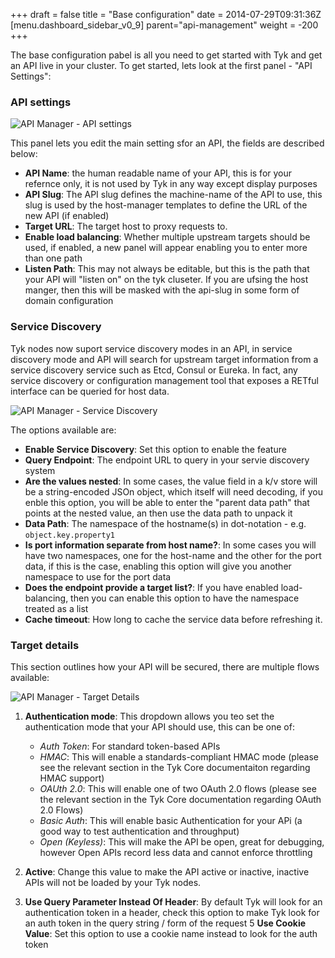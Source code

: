 +++
draft = false
title = "Base configuration"
date = 2014-07-29T09:31:36Z
[menu.dashboard_sidebar_v0_9]
	parent="api-management"
    weight = -200
+++

The base configuration pabel is all you need to get started with Tyk and get an API live in your cluster. To get started, lets look at the first panel - "API Settings":

### API settings

![API Manager - API settings](/imgs/api-settings.png)

This panel lets you edit the main setting sfor an API, the fields are described below:

- **API Name**: the human readable name of your API, this is for your refernce only, it is not used by Tyk in any way except display purposes
- **API Slug**: The API slug defines the machine-name of the API to use, this slug is used by the host-manager templates to define the URL of the new API (if enabled)
- **Target URL**: The target host to proxy requests to. 
- **Enable load balancing**: Whether multiple upstream targets should be used, if enabled, a new panel will appear enabling you to enter more than one path
- **Listen Path**: This may not always be editable, but this is the path that your API will "listen on" on the tyk cluseter. If you are ufsing the host manger, then this will be masked with the api-slug in some form of domain configuration

### Service Discovery

Tyk nodes now suport service discovery modes in an API, in service discovery mode and API will search for upstream target information from a service discovery service such as Etcd, Consul or Eureka. In fact, any service discovery or configuration management tool that exposes a RETful interface can be queried for host data.

![API Manager - Service Discovery](/imgs/service-discovery.png)

The options available are:

- **Enable Service Discovery**: Set this option to enable the feature
- **Query Endpoint**: The endpoint URL to query in your servie discovery system
- **Are the values nested**: In some cases, the value field in a k/v store will be a string-encoded JSOn object, which itself will need decoding, if you enble this option, you will be able to enter the "parent data path" that points at the nested value, an then use the data path to unpack it
- **Data Path**: The namespace of the hostname(s) in dot-notation - e.g. `object.key.property1`
- **Is port information separate from host name?**: In some cases you will have two namespaces, one for the host-name and the other for the port data, if this is the case, enabling this option will give you another namespace to use for the port data
- **Does the endpoint provide a target list?**: If you have enabled load-balancing, then you can enable this option to have the namespace treated as a list
- **Cache timeout**: How long to cache the service data before refreshing it.

### Target details

This section outlines how your API will be secured, there are multiple flows available:

![API Manager - Target Details](/imgs/target-details.png)

1. **Authentication mode**: This dropdown allows you teo set the authentication mode that your API should use, this can be one of:
    - *Auth Token*: For standard token-based APIs
    - *HMAC*: This will enable a standards-compliant HMAC mode (please see the relevant section in the Tyk Core documentaiton regarding HMAC support)
    - *OAUth 2.0*: This will enable one of two OAuth 2.0 flows (please see the relevant section in the Tyk Core documentation regarding OAuth 2.0 Flows)
    - *Basic Auth*: This will enable basic Authentication for your APi (a good way to test authentication and throughput)
    - *Open (Keyless)*: This will make the API be open, great for debugging, however Open APIs record less data and cannot enforce throttling

2. **Active**: Change this value to make the API active or inactive, inactive APIs will not be loaded by your Tyk nodes.
3. **Use Query Parameter Instead Of Header**: By default Tyk will look for an authentication token in a header, check this option to make Tyk look for an auth token in the query string / form of the request
5 **Use Cookie Value**: Set this option to use a cookie name instead to look for the auth token

